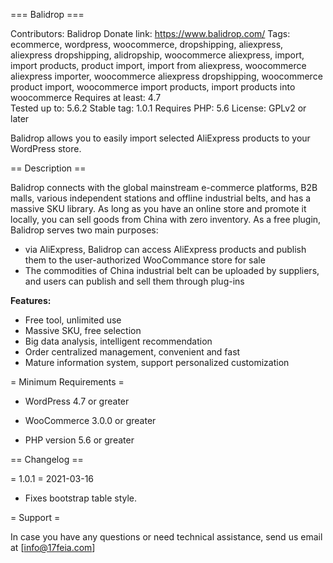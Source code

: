 === Balidrop ===

Contributors: Balidrop
Donate link: https://www.balidrop.com/
Tags: ecommerce, wordpress, woocommerce, dropshipping, aliexpress, aliexpress dropshipping, alidropship, woocommerce aliexpress, import, import products, product import, import from aliexpress, woocommerce aliexpress importer, woocommerce aliexpress dropshipping, woocommerce product import, woocommerce import products, import products into woocommerce
Requires at least: 4.7    
Tested up to: 5.6.2
Stable tag: 1.0.1
Requires PHP: 5.6
License: GPLv2 or later

Balidrop allows you to easily import selected AliExpress products  to your WordPress store.

== Description ==

Balidrop connects with the global mainstream e-commerce platforms, B2B malls, various independent stations and offline industrial belts, and has a massive SKU library.
As long as you have an online store and promote it locally, you can sell goods from China with zero inventory.
As a free plugin, Balidrop serves two main purposes: 
- via AliExpress, Balidrop can access AliExpress products and publish them to the user-authorized WooCommance store for sale
- The commodities of China industrial belt can be uploaded by suppliers, and users can publish and sell them through plug-ins


**Features:**

- Free tool, unlimited use
- Massive SKU, free selection
- Big data analysis, intelligent recommendation
- Order centralized management, convenient and fast
- Mature information system, support personalized customization

= Minimum Requirements =


* WordPress 4.7 or greater

* WooCommerce 3.0.0 or greater

* PHP version 5.6 or greater

== Changelog ==

= 1.0.1 =
2021-03-16
* Fixes bootstrap table style.

= Support =

In case you have any questions or need technical assistance, send us email at [info@17feia.com]
